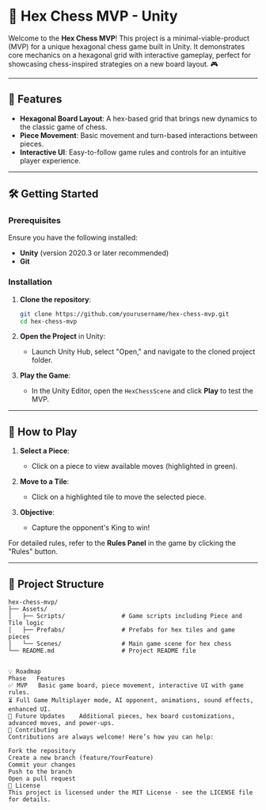 # 🧩 Hex Chess MVP - Unity

Welcome to the **Hex Chess MVP**! This project is a minimal-viable-product (MVP) for a unique hexagonal chess game built in Unity. It demonstrates core mechanics on a hexagonal grid with interactive gameplay, perfect for showcasing chess-inspired strategies on a new board layout. 🎮

---

## 🚀 Features
- **Hexagonal Board Layout**: A hex-based grid that brings new dynamics to the classic game of chess.
- **Piece Movement**: Basic movement and turn-based interactions between pieces.
- **Interactive UI**: Easy-to-follow game rules and controls for an intuitive player experience.

---

## 🛠️ Getting Started

### Prerequisites
Ensure you have the following installed:
- **Unity** (version 2020.3 or later recommended)
- **Git**

### Installation
1. **Clone the repository**:
    ```bash
    git clone https://github.com/yourusername/hex-chess-mvp.git
    cd hex-chess-mvp
    ```

2. **Open the Project** in Unity:
   - Launch Unity Hub, select "Open," and navigate to the cloned project folder.

3. **Play the Game**:
   - In the Unity Editor, open the `HexChessScene` and click **Play** to test the MVP.

---

## 📖 How to Play

1. **Select a Piece**:
   - Click on a piece to view available moves (highlighted in green).

2. **Move to a Tile**:
   - Click on a highlighted tile to move the selected piece.

3. **Objective**:
   - Capture the opponent's King to win!

For detailed rules, refer to the **Rules Panel** in the game by clicking the "Rules" button.

---

## 🧩 Project Structure

```plaintext
hex-chess-mvp/
├── Assets/
│   ├── Scripts/                # Game scripts including Piece and Tile logic
│   ├── Prefabs/                # Prefabs for hex tiles and game pieces
│   └── Scenes/                 # Main game scene for hex chess
└── README.md                   # Project README file


💡 Roadmap
Phase	Features
✅ MVP	Basic game board, piece movement, interactive UI with game rules.
⏳ Full Game	Multiplayer mode, AI opponent, animations, sound effects, enhanced UI.
📆 Future Updates	Additional pieces, hex board customizations, advanced moves, and power-ups.
🤝 Contributing
Contributions are always welcome! Here’s how you can help:

Fork the repository
Create a new branch (feature/YourFeature)
Commit your changes
Push to the branch
Open a pull request
📝 License
This project is licensed under the MIT License - see the LICENSE file for details.

